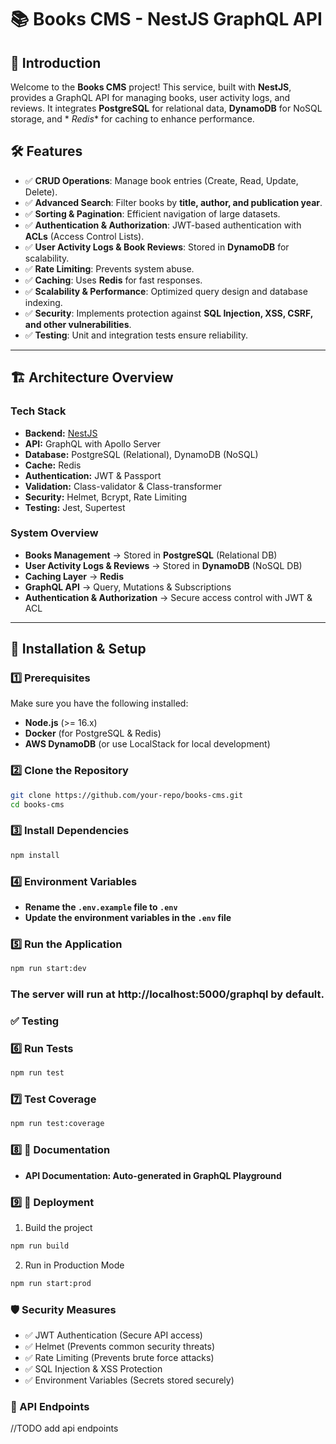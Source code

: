 # 📚 Books CMS - NestJS GraphQL API

## 🚀 Introduction

Welcome to the **Books CMS** project! This service, built with **NestJS**, provides a GraphQL API for managing books,
user activity logs, and reviews. It integrates **PostgreSQL** for relational data, **DynamoDB** for NoSQL storage, and *
*Redis** for caching to enhance performance.

## 🛠 Features

- ✅ **CRUD Operations**: Manage book entries (Create, Read, Update, Delete).
- ✅ **Advanced Search**: Filter books by **title, author, and publication year**.
- ✅ **Sorting & Pagination**: Efficient navigation of large datasets.
- ✅ **Authentication & Authorization**: JWT-based authentication with **ACLs** (Access Control Lists).
- ✅ **User Activity Logs & Book Reviews**: Stored in **DynamoDB** for scalability.
- ✅ **Rate Limiting**: Prevents system abuse.
- ✅ **Caching**: Uses **Redis** for fast responses.
- ✅ **Scalability & Performance**: Optimized query design and database indexing.
- ✅ **Security**: Implements protection against **SQL Injection, XSS, CSRF, and other vulnerabilities**.
- ✅ **Testing**: Unit and integration tests ensure reliability.

---

## 🏗 Architecture Overview

### **Tech Stack**

- **Backend:** [NestJS](https://nestjs.com/)
- **API:** GraphQL with Apollo Server
- **Database:** PostgreSQL (Relational), DynamoDB (NoSQL)
- **Cache:** Redis
- **Authentication:** JWT & Passport
- **Validation:** Class-validator & Class-transformer
- **Security:** Helmet, Bcrypt, Rate Limiting
- **Testing:** Jest, Supertest

### **System Overview**

- **Books Management** → Stored in **PostgreSQL** (Relational DB)
- **User Activity Logs & Reviews** → Stored in **DynamoDB** (NoSQL DB)
- **Caching Layer** → **Redis**
- **GraphQL API** → Query, Mutations & Subscriptions
- **Authentication & Authorization** → Secure access control with JWT & ACL

---

## 🔧 Installation & Setup

### **1️⃣ Prerequisites**

Make sure you have the following installed:

- **Node.js** (>= 16.x)
- **Docker** (for PostgreSQL & Redis)
- **AWS DynamoDB** (or use LocalStack for local development)

### **2️⃣ Clone the Repository**

```sh
git clone https://github.com/your-repo/books-cms.git
cd books-cms
````

### **3️⃣ Install Dependencies**

```sh
npm install
```

### **4️⃣ Environment Variables**

- **Rename the `.env.example` file to `.env`**
- **Update the environment variables in the `.env` file**

### **5️⃣ Run the Application**

```sh
npm run start:dev
```

### The server will run at http://localhost:5000/graphql by default.

### ✅ Testing

### **6️⃣ Run Tests**

```sh
npm run test
```

### **7️⃣ Test Coverage**

```sh
npm run test:coverage
```

### **8️⃣ 📖 Documentation**

- **API Documentation: Auto-generated in GraphQL Playground**

### **9️⃣ 📌 Deployment**

1. Build the project

```sh
npm run build
```

2. Run in Production Mode

```sh
npm run start:prod
```

### 🛡 Security Measures

- ✅ JWT Authentication (Secure API access)
- ✅ Helmet (Prevents common security threats)
- ✅ Rate Limiting (Prevents brute force attacks)
- ✅ SQL Injection & XSS Protection
- ✅ Environment Variables (Secrets stored securely)

### 📡 API Endpoints
//TODO add api endpoints

